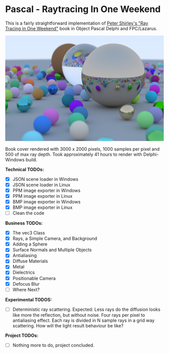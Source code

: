 # Pascal - Raytracing In One Weekend

This is a fairly straightforward implementation of [Peter Shirley's "Ray Tracing in One Weekend"](https://raytracing.github.io/books/RayTracingInOneWeekend.html) book in Object Pascal Delphi and FPC/Lazarus.

![](render_capa.jpg)

Book cover rendered with 3000 x 2000 pixels, 1000 samples per pixel and 500 of max ray depth. Took approximately 41 hours to render with Delphi-Windows build.

**Technical TODOs:**
- [x] JSON scene loader in Windows
- [x] JSON scene loader in Linux
- [x] PPM image exporter in Windows
- [x] PPM image exporter in Linux
- [x] BMP image exporter in Windows
- [x] BMP image exporter in Linux
- [ ] Clean the code

**Business TODOs:**
- [x] The vec3 Class
- [x] Rays, a Simple Camera, and Background
- [x] Adding a Sphere
- [x] Surface Normals and Multiple Objects
- [x] Antialiasing
- [x] Diffuse Materials
- [x] Metal
- [x] Dielectrics
- [x] Positionable Camera
- [x] Defocus Blur
- [ ] Where Next?

**Experimental TODOS:**
- [ ] Deterministic ray scattering. Expected: Less rays do the diffusion looks like more the reflection, but without noise. Four rays per pixel to antialiasing effect. Each ray is divided in N sample rays in a grid way scattering. How will the light result behaviour be like?

**Project TODOs:**
- [ ] Nothing more to do, project concluded.
